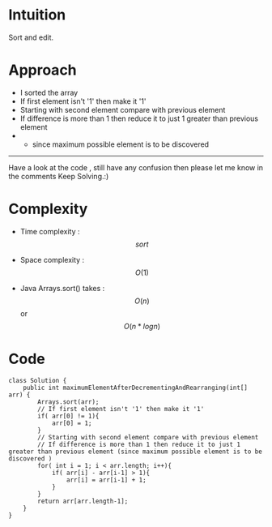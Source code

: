 # Intuition
<!-- Describe your first thoughts on how to solve this problem. -->
Sort and edit.

# Approach
<!-- Describe your approach to solving the problem. -->
- I sorted the array
- If first element isn't '1' then make it '1'
- Starting with second element compare with previous element
- If difference is more than 1 then reduce it to just 1 greater than previous element 
- - since maximum possible element is to be discovered
---
Have a look at the code , still have any confusion then please let me know in the comments
Keep Solving.:)

# Complexity
- Time complexity : $$sort$$ 
<!-- Add your time complexity here, e.g. $$O(n)$$ -->

- Space complexity : $$O(1)$$
<!-- Add your space complexity here, e.g. $$O(n)$$ -->
- Java Arrays.sort() takes : $$O(n)$$ or $$O(n*logn)$$

# Code
```
class Solution {
    public int maximumElementAfterDecrementingAndRearranging(int[] arr) {
        Arrays.sort(arr);
        // If first element isn't '1' then make it '1'
        if( arr[0] != 1){
            arr[0] = 1;
        }
        // Starting with second element compare with previous element 
        // If difference is more than 1 then reduce it to just 1 greater than previous element (since maximum possible element is to be discovered )
        for( int i = 1; i < arr.length; i++){
            if( arr[i] - arr[i-1] > 1){
                arr[i] = arr[i-1] + 1;
            }
        }
        return arr[arr.length-1];
    }
}
```